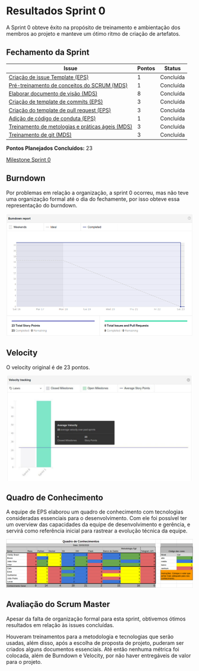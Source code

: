 # Resultados Sprint 0
A Sprint 0 obteve êxito na propósito de treinamento e ambientação dos membros ao projeto e manteve um ótimo ritmo de criação de artefatos.

## Fechamento da Sprint

| Issue | Pontos | Status |
| ----- | ------ | ------ |
| [Criação de issue Template (EPS)](https://github.com/fga-eps-mds/2019.1-Grupo-3/issues/1) | 1 | Concluída |
| [Pré-treinamento de conceitos do SCRUM (MDS)](https://github.com/fga-eps-mds/2019.1-Grupo-3/issues/11) | 1 | Concluída |
| [Elaborar documento de visão (MDS)](https://github.com/fga-eps-mds/2019.1-Grupo-3/issues/3) | 8 | Concluída |
| [Criação de template de commits (EPS)](https://github.com/fga-eps-mds/2019.1-Grupo-3/issues/6) | 3 | Concluída |
| [Criação do template de pull request (EPS)](https://github.com/fga-eps-mds/2019.1-Grupo-3/issues/7) | 3 | Concluída |
| [Adição de código de conduta (EPS)](https://github.com/fga-eps-mds/2019.1-Grupo-3/issues/8) | 1 | Concluída |
| [Treinamento de metologias e práticas ágeis (MDS)](https://github.com/fga-eps-mds/2019.1-Grupo-3/issues/4) | 3 | Concluída |
| [Treinamento de git (MDS)](https://github.com/fga-eps-mds/2019.1-Grupo-3/issues/2) | 3 | Concluída |
__Pontos Planejados Concluídos:__ 23

[Milestone Sprint 0](https://github.com/fga-eps-mds/2019.1-Grupo-3/milestone/2)

## Burndown

Por problemas em relação a organização, a sprint 0 ocorreu, mas não teve uma organização formal até o dia do fechamente, por isso obteve essa representação do burndown.

![](../../assets/img/sprints/sprint0/burndown_sprint0.png)

## Velocity
O velocity original é de 23 pontos.

![](../../assets/img/sprints/sprint0/velocity_sprint0.jpg)

## Quadro de Conhecimento

A equipe de EPS elaborou um quadro de conhecimento com tecnologias consideradas essenciais para o desenvolvimento. Com ele foi possível ter um overview das capacidades da equipe de desenvolvimento e gerência, e servirá como referência inicial para rastrear a evolução técnica da equipe. 

![](../../assets/img/sprints/sprint0/quadro_de_conhecimentos_sprint0.png)

## Avaliação do Scrum Master

Apesar da falta de organização formal para esta sprint, obtivemos ótimos resultados em relação às issues concluídas.

Houveram treinamentos para a metodologia e tecnologias que serão usadas, além disso, após a escolha de proposta de projeto, puderam ser criados alguns documentos essenciais. Até então nenhuma métrica foi colocada, além de Burndown e Velocity, por não haver entregáveis de valor para o projeto.